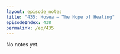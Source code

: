 ```yaml
---
layout: episode_notes
title: "435: Hosea — The Hope of Healing"
episodeIndex: 438
permalink: /ep/435
---
```

No notes yet.
